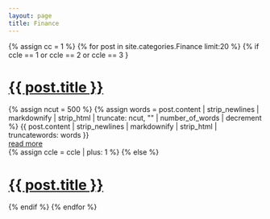 ```yaml
---
layout: page
title: Finance
---
```


{% assign cc = 1 %}
{% for post in site.categories.Finance limit:20 %}
  {% if ccle == 1 or ccle == 2 or ccle == 3 }
    <h1 class="post-title">
      <a href="{{ post.url }}">{{ post.title }}</a>
    </h1>
      {% assign ncut = 500 %}
      {% assign words = post.content | strip_newlines | markdownify | strip_html | truncate: ncut, "" | number_of_words | decrement %}
      {{ post.content | strip_newlines | markdownify | strip_html | truncatewords: words }}
    <div>
      <a href='{{ post.url }}'>read more</a>
    </div>
    {% assign ccle = ccle | plus: 1 %}
  {% else %}
    <h1 class="post-title">
      <a href="{{ post.url }}">{{ post.title }}</a>
    </h1>
  {% endif %}
{% endfor %}
